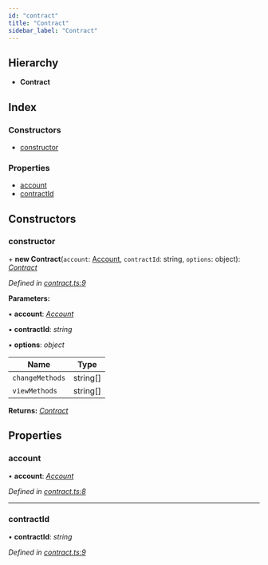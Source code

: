 ```yaml
---
id: "contract"
title: "Contract"
sidebar_label: "Contract"
---
```


## Hierarchy

* **Contract**

## Index

### Constructors

* [constructor](contract.md#constructor)

### Properties

* [account](contract.md#account)
* [contractId](contract.md#contractid)

## Constructors

###  constructor

\+ **new Contract**(`account`: [Account](account.md), `contractId`: string, `options`: object): *[Contract](contract.md)*

*Defined in [contract.ts:9](https://github.com/nearprotocol/nearlib/blob/88ad17d/src.ts/contract.ts#L9)*

**Parameters:**

▪ **account**: *[Account](account.md)*

▪ **contractId**: *string*

▪ **options**: *object*

Name | Type |
------ | ------ |
`changeMethods` | string[] |
`viewMethods` | string[] |

**Returns:** *[Contract](contract.md)*

## Properties

###  account

• **account**: *[Account](account.md)*

*Defined in [contract.ts:8](https://github.com/nearprotocol/nearlib/blob/88ad17d/src.ts/contract.ts#L8)*

___

###  contractId

• **contractId**: *string*

*Defined in [contract.ts:9](https://github.com/nearprotocol/nearlib/blob/88ad17d/src.ts/contract.ts#L9)*
